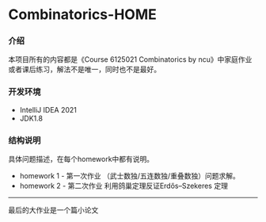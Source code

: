 # Combinatorics-HOME
### 介绍

本项目所有的内容都是《Course 6125021 Combinatorics by ncu》中家庭作业或者课后练习，解法不是唯一，同时也不是最好。

### 开发环境

- IntelliJ IDEA 2021
- JDK1.8

### 结构说明

具体问题描述，在每个homework中都有说明。

- homework 1 - 第一次作业 （武士数独/五连数独/重叠数独）问题求解。
- homework 2 - 第二次作业 利用鸽巢定理反证Erdős–Szekeres 定理
--------
最后的大作业是一个篇小论文

